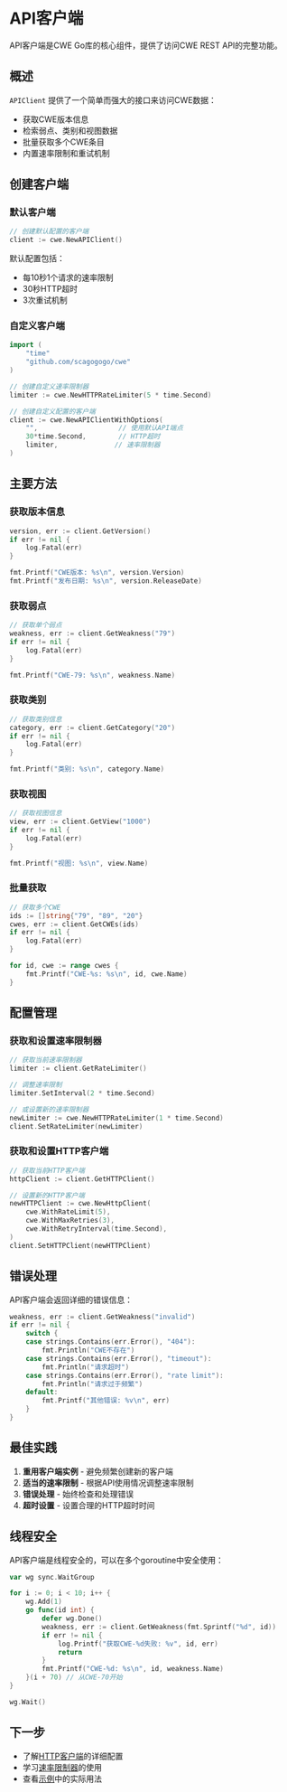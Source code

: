 # API客户端

API客户端是CWE Go库的核心组件，提供了访问CWE REST API的完整功能。

## 概述

`APIClient` 提供了一个简单而强大的接口来访问CWE数据：

- 获取CWE版本信息
- 检索弱点、类别和视图数据
- 批量获取多个CWE条目
- 内置速率限制和重试机制

## 创建客户端

### 默认客户端

```go
// 创建默认配置的客户端
client := cwe.NewAPIClient()
```

默认配置包括：
- 每10秒1个请求的速率限制
- 30秒HTTP超时
- 3次重试机制

### 自定义客户端

```go
import (
    "time"
    "github.com/scagogogo/cwe"
)

// 创建自定义速率限制器
limiter := cwe.NewHTTPRateLimiter(5 * time.Second)

// 创建自定义配置的客户端
client := cwe.NewAPIClientWithOptions(
    "",                    // 使用默认API端点
    30*time.Second,        // HTTP超时
    limiter,              // 速率限制器
)
```

## 主要方法

### 获取版本信息

```go
version, err := client.GetVersion()
if err != nil {
    log.Fatal(err)
}

fmt.Printf("CWE版本: %s\n", version.Version)
fmt.Printf("发布日期: %s\n", version.ReleaseDate)
```

### 获取弱点

```go
// 获取单个弱点
weakness, err := client.GetWeakness("79")
if err != nil {
    log.Fatal(err)
}

fmt.Printf("CWE-79: %s\n", weakness.Name)
```

### 获取类别

```go
// 获取类别信息
category, err := client.GetCategory("20")
if err != nil {
    log.Fatal(err)
}

fmt.Printf("类别: %s\n", category.Name)
```

### 获取视图

```go
// 获取视图信息
view, err := client.GetView("1000")
if err != nil {
    log.Fatal(err)
}

fmt.Printf("视图: %s\n", view.Name)
```

### 批量获取

```go
// 获取多个CWE
ids := []string{"79", "89", "20"}
cwes, err := client.GetCWEs(ids)
if err != nil {
    log.Fatal(err)
}

for id, cwe := range cwes {
    fmt.Printf("CWE-%s: %s\n", id, cwe.Name)
}
```

## 配置管理

### 获取和设置速率限制器

```go
// 获取当前速率限制器
limiter := client.GetRateLimiter()

// 调整速率限制
limiter.SetInterval(2 * time.Second)

// 或设置新的速率限制器
newLimiter := cwe.NewHTTPRateLimiter(1 * time.Second)
client.SetRateLimiter(newLimiter)
```

### 获取和设置HTTP客户端

```go
// 获取当前HTTP客户端
httpClient := client.GetHTTPClient()

// 设置新的HTTP客户端
newHTTPClient := cwe.NewHttpClient(
    cwe.WithRateLimit(5),
    cwe.WithMaxRetries(3),
    cwe.WithRetryInterval(time.Second),
)
client.SetHTTPClient(newHTTPClient)
```

## 错误处理

API客户端会返回详细的错误信息：

```go
weakness, err := client.GetWeakness("invalid")
if err != nil {
    switch {
    case strings.Contains(err.Error(), "404"):
        fmt.Println("CWE不存在")
    case strings.Contains(err.Error(), "timeout"):
        fmt.Println("请求超时")
    case strings.Contains(err.Error(), "rate limit"):
        fmt.Println("请求过于频繁")
    default:
        fmt.Printf("其他错误: %v\n", err)
    }
}
```

## 最佳实践

1. **重用客户端实例** - 避免频繁创建新的客户端
2. **适当的速率限制** - 根据API使用情况调整速率限制
3. **错误处理** - 始终检查和处理错误
4. **超时设置** - 设置合理的HTTP超时时间

## 线程安全

API客户端是线程安全的，可以在多个goroutine中安全使用：

```go
var wg sync.WaitGroup

for i := 0; i < 10; i++ {
    wg.Add(1)
    go func(id int) {
        defer wg.Done()
        weakness, err := client.GetWeakness(fmt.Sprintf("%d", id))
        if err != nil {
            log.Printf("获取CWE-%d失败: %v", id, err)
            return
        }
        fmt.Printf("CWE-%d: %s\n", id, weakness.Name)
    }(i + 70) // 从CWE-70开始
}

wg.Wait()
```

## 下一步

- 了解[HTTP客户端](./http-client)的详细配置
- 学习[速率限制器](./rate-limiter)的使用
- 查看[示例](/zh/examples/)中的实际用法

